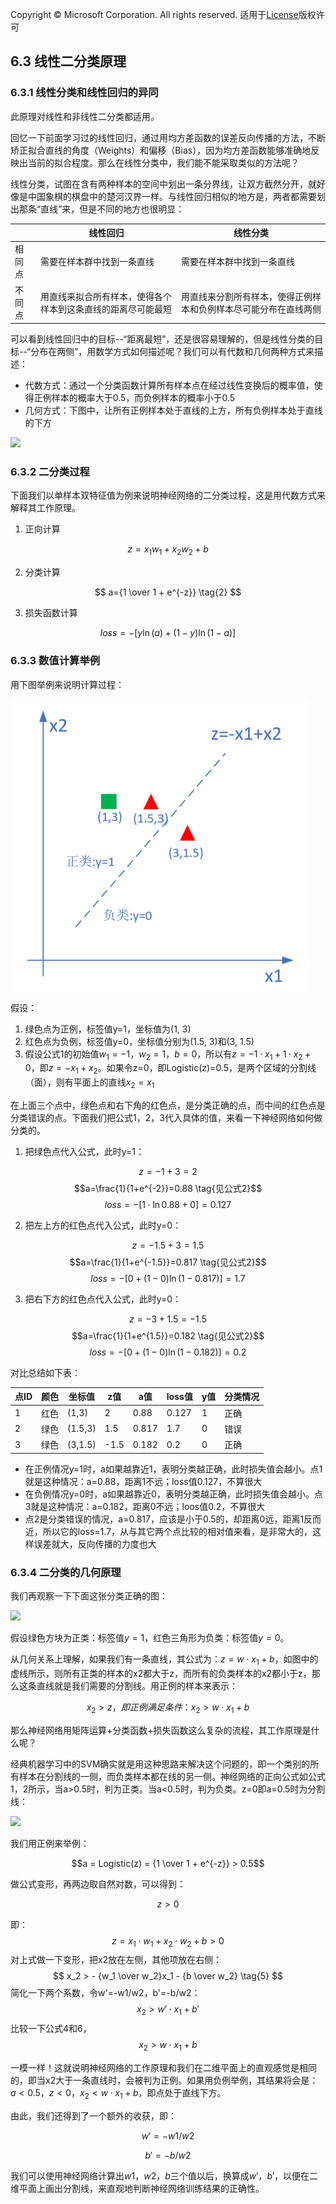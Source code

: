 Copyright © Microsoft Corporation. All rights reserved.
  适用于[License](https://github.com/Microsoft/ai-edu/blob/master/LICENSE.md)版权许可

## 6.3 线性二分类原理

### 6.3.1 线性分类和线性回归的异同

此原理对线性和非线性二分类都适用。

回忆一下前面学习过的线性回归，通过用均方差函数的误差反向传播的方法，不断矫正拟合直线的角度（Weights）和偏移（Bias），因为均方差函数能够准确地反映出当前的拟合程度。那么在线性分类中，我们能不能采取类似的方法呢？

线性分类，试图在含有两种样本的空间中划出一条分界线，让双方截然分开，就好像是中国象棋的棋盘中的楚河汉界一样。与线性回归相似的地方是，两者都需要划出那条“直线”来，但是不同的地方也很明显：

||线性回归|线性分类|
|---|---|---|
|相同点|需要在样本群中找到一条直线|需要在样本群中找到一条直线|
|不同点|用直线来拟合所有样本，使得各个样本到这条直线的距离尽可能最短|用直线来分割所有样本，使得正例样本和负例样本尽可能分布在直线两侧|

可以看到线性回归中的目标--“距离最短”，还是很容易理解的，但是线性分类的目标--“分布在两侧”，用数学方式如何描述呢？我们可以有代数和几何两种方式来描述：

- 代数方式：通过一个分类函数计算所有样本点在经过线性变换后的概率值，使得正例样本的概率大于0.5，而负例样本的概率小于0.5
- 几何方式：下图中，让所有正例样本处于直线的上方，所有负例样本处于直线的下方

<img src="..\Images\6\linear_binary_analysis.png">

### 6.3.2 二分类过程

下面我们以单样本双特征值为例来说明神经网络的二分类过程，这是用代数方式来解释其工作原理。

1. 正向计算

$$
z = x_1 w_1+ x_2 w_2 + b  \tag{1}
$$

2. 分类计算

$$
a={1 \over 1 + e^{-z}} \tag{2}
$$

3. 损失函数计算

$$
loss = -[y \ln (a)+(1-y) \ln (1-a)] \tag{3}
$$

### 6.3.3 数值计算举例

用下图举例来说明计算过程：

<img src="../Images/6/sample.png">

假设：

1. 绿色点为正例，标签值y=1，坐标值为(1, 3)
2. 红色点为负例，标签值y=0，坐标值分别为(1.5, 3)和(3, 1.5)
3. 假设公式1的初始值$w_1=-1，w_2=1，b=0$，所以有$z=-1\cdot x_1+1 \cdot x_2 + 0$，即$z=-x_1+x_2$。如果令z=0，即Logistic(z)=0.5，是两个区域的分割线（面），则有平面上的直线$x_2=x_1$

在上面三个点中，绿色点和右下角的红色点，是分类正确的点，而中间的红色点是分类错误的点。下面我们把公式1，2，3代入具体的值，来看一下神经网络如何做分类的。

1. 把绿色点代入公式，此时y=1：

$$z=-1+3=2 \tag{见公式1}$$
$$a=\frac{1}{1+e^{-2}}=0.88 \tag{见公式2}$$
$$loss=-[1 \cdot \ln 0.88 + 0]=0.127 \tag{见公式3}$$

2. 把左上方的红色点代入公式，此时y=0：

$$z=-1.5+3=1.5 \tag{见公式1}$$
$$a=\frac{1}{1+e^{-1.5}}=0.817 \tag{见公式2}$$
$$loss=-[0 + (1-0) \ln (1-0.817)]=1.7 \tag{见公式3}$$

3. 把右下方的红色点代入公式，此时y=0：

$$z=-3+1.5=-1.5 \tag{见公式1}$$
$$a=\frac{1}{1+e^{1.5}}=0.182 \tag{见公式2}$$
$$loss=-[0 + (1-0) \ln (1-0.182)]=0.2 \tag{见公式3}$$

对比总结如下表：

|点ID|颜色|坐标值|z值|a值|loss值|y值|分类情况|
|---|---|---|---|---|---|---|---|
|1|红色|(1,3)|2|0.88|0.127|1|正确|
|2|绿色|(1.5,3)|1.5|0.817|1.7|0|错误|
|3|绿色|(3,1.5)|-1.5|0.182|0.2|0|正确|

- 在正例情况y=1时，a如果越靠近1，表明分类越正确，此时损失值会越小。点1就是这种情况：a=0.88，距离1不远；loss值0.127，不算很大
- 在负例情况y=0时，a如果越靠近0，表明分类越正确，此时损失值会越小。点3就是这种情况：a=0.182，距离0不远；loos值0.2，不算很大
- 点2是分类错误的情况，a=0.817，应该是小于0.5的，却距离0远，距离1反而近，所以它的loss=1.7，从与其它两个点比较的相对值来看，是非常大的，这样误差就大，反向传播的力度也大

### 6.3.4 二分类的几何原理

我们再观察一下下面这张分类正确的图：

<img src="..\Images\6\linear_binary_analysis.png">

假设绿色方块为正类：标签值$y=1$，红色三角形为负类：标签值$y=0$。

从几何关系上理解，如果我们有一条直线，其公式为：$z = w \cdot x_1+b$，如图中的虚线所示，则所有正类的样本的x2都大于z，而所有的负类样本的x2都小于z，那么这条直线就是我们需要的分割线。用正例的样本来表示：

$$
x_2 > z，即正例满足条件：x_2 > w \cdot x_1 + b \tag{4}
$$

那么神经网络用矩阵运算+分类函数+损失函数这么复杂的流程，其工作原理是什么呢？

经典机器学习中的SVM确实就是用这种思路来解决这个问题的，即一个类别的所有样本在分割线的一侧，而负类样本都在线的另一侧。神经网络的正向公式如公式1，2所示，当a>0.5时，判为正类。当a<0.5时，判为负类。z=0即a=0.5时为分割线：

<img src="..\Images\6\sigmoid_binary.png">

我们用正例来举例：

$$a = Logistic(z) = {1 \over 1 + e^{-z}} > 0.5$$

做公式变形，再两边取自然对数，可以得到：

$$z > 0$$

即：
$$
z = x_1 \cdot w_1 + x_2 \cdot w_2 + b > 0
$$
对上式做一下变形，把x2放在左侧，其他项放在右侧：
$$
x_2 > - {w_1 \over w_2}x_1 - {b \over w_2} \tag{5}
$$
简化一下两个系数，令w'=-w1/w2，b'=-b/w2：
$$
x_2 > w' \cdot x_1 + b' \tag{6}
$$
比较一下公式4和6，
$$
x_2 > w \cdot x_1 + b \tag{4}
$$

一模一样！这就说明神经网络的工作原理和我们在二维平面上的直观感觉是相同的，即当x2大于一条直线时，会被判为正例。如果用负例举例，其结果将会是：$a<0.5，z<0，x_2 \lt w \cdot x_1 + b$，即点处于直线下方。

由此，我们还得到了一个额外的收获，即：

$$w' = - w1 / w2 \tag{7}$$

$$b' = -b/w2 \tag{8}$$

我们可以使用神经网络计算出$w1，w2，b$三个值以后，换算成$w'，b'$，以便在二维平面上画出分割线，来直观地判断神经网络训练结果的正确性。
